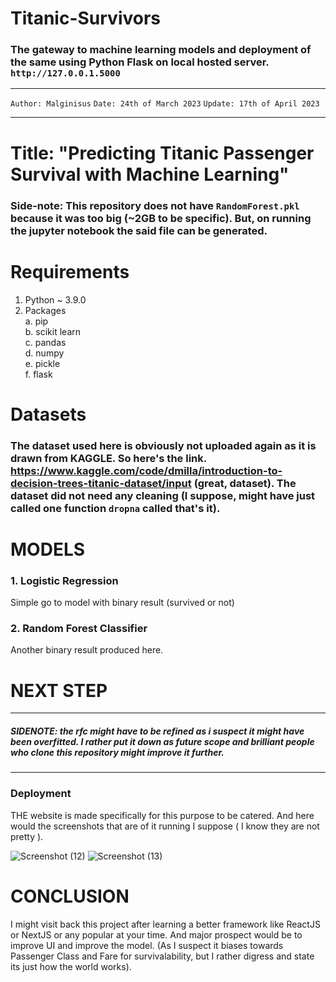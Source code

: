 # Titanic-Survivors
### The gateway to machine learning models and deployment of the same using Python Flask on local hosted server. `http://127.0.0.1.5000`
___
`Author: Malginisus`
`Date: 24th of March 2023`
`Update: 17th of April 2023`
___
# Title: "Predicting Titanic Passenger Survival with Machine Learning"
### Side-note: This repository does not have `RandomForest.pkl` because it was too big (~2GB to be specific). But, on running the jupyter notebook the said file can be generated.

# Requirements
1. Python ~ 3.9.0
2. Packages   
    a. pip   
    b. scikit learn   
    c. pandas   
    d. numpy   
    e. pickle   
    f. flask
    
# Datasets
### The dataset used here is obviously not uploaded again as it is drawn from KAGGLE. So here's the link. https://www.kaggle.com/code/dmilla/introduction-to-decision-trees-titanic-dataset/input (great, dataset). The dataset did not need any cleaning (I suppose, might have just called one function `dropna` called that's it).

# MODELS
### 1. Logistic Regression
Simple go to model with binary result (survived or not)
### 2. Random Forest Classifier
Another binary result produced here.

# NEXT STEP
---
##### SIDENOTE: the rfc might have to be refined as i suspect it might have been overfitted. I rather put it down as future scope and brilliant people who clone this repository might improve it further.
---
### Deployment
THE website is made specifically for this purpose to be catered. And here would the screenshots that are of it running I suppose ( I know they are not pretty ).

![Screenshot (12)](https://user-images.githubusercontent.com/113347377/232338367-7565313e-7fe7-46c7-9981-59d9f74eefdf.png)
![Screenshot (13)](https://user-images.githubusercontent.com/113347377/232338439-8bdd703e-744f-4e9d-afeb-cd0d3b494fd5.png)


# CONCLUSION
I might visit back this project after learning a better framework like ReactJS or NextJS or any popular at your time. And major prospect would be to improve UI and improve the model. (As I suspect it biases towards Passenger Class and Fare for survivalability, but I rather digress and state its just how the world works).
